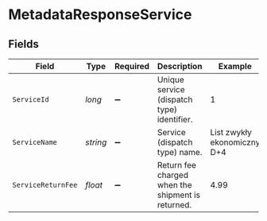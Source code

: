 # MetadataResponseService


## Fields

| Field                                             | Type                                              | Required                                          | Description                                       | Example                                           |
| ------------------------------------------------- | ------------------------------------------------- | ------------------------------------------------- | ------------------------------------------------- | ------------------------------------------------- |
| `ServiceId`                                       | *long*                                            | :heavy_minus_sign:                                | Unique service (dispatch type) identifier.        | 1                                                 |
| `ServiceName`                                     | *string*                                          | :heavy_minus_sign:                                | Service (dispatch type) name.                     | List zwykły ekonomiczny D+4                       |
| `ServiceReturnFee`                                | *float*                                           | :heavy_minus_sign:                                | Return fee charged when the shipment is returned. | 4.99                                              |